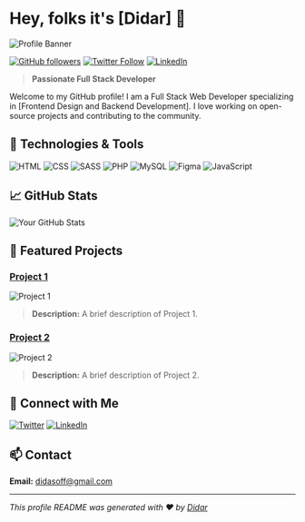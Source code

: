 # Hey, folks it's [Didar] 👋

![Profile Banner](https://source.unsplash.com/random/800x200?coding) <!-- Replace with your profile banner URL -->

[![GitHub followers](https://img.shields.io/github/followers/didasoff?label=Follow&style=social)](https://github.com/didasoff)
[![Twitter Follow](https://img.shields.io/twitter/follow/didasoff?style=social)](https://twitter.com/didasoff)
[![LinkedIn](https://img.shields.io/badge/LinkedIn-Connect-blue)](https://linkedin.com/in/didasoff)

> **Passionate Full Stack Developer**

Welcome to my GitHub profile! I am a Full Stack Web Developer specializing in [Frontend Design and Backend Development]. I love working on open-source projects and contributing to the community.

## 🚀 Technologies & Tools

![HTML](https://img.shields.io/badge/HTML5-E34F26?style=for-the-badge&logo=html5&logoColor=white)
![CSS](https://img.shields.io/badge/CSS3-1572B6?style=for-the-badge&logo=css3&logoColor=white)
![SASS](https://img.shields.io/badge/SASS-CC6699?style=for-the-badge&logo=sass&logoColor=white)
![PHP](https://img.shields.io/badge/PHP-777BB4?style=for-the-badge&logo=php&logoColor=white)
![MySQL](https://img.shields.io/badge/MySQL-4479A1?style=for-the-badge&logo=mysql&logoColor=white)
![Figma](https://img.shields.io/badge/Figma-F24E1E?style=for-the-badge&logo=figma&logoColor=white)
![JavaScript](https://img.shields.io/badge/JavaScript-F7DF1E?style=for-the-badge&logo=javascript&logoColor=black)

## 📈 GitHub Stats

![Your GitHub Stats](https://github-readme-stats.vercel.app/api?username=didasoff&show_icons=true&hide_border=true&theme=radical)

## 💼 Featured Projects

### [Project 1](https://github.com/yourusername/project1)
![Project 1](https://via.placeholder.com/300x200) <!-- Replace with your project's image URL -->
> **Description:** A brief description of Project 1.

### [Project 2](https://github.com/yourusername/project2)
![Project 2](https://via.placeholder.com/300x200) <!-- Replace with your project's image URL -->
> **Description:** A brief description of Project 2.

## 🤝 Connect with Me

[![Twitter](https://img.shields.io/badge/Twitter-Follow-blue?style=for-the-badge&logo=twitter)](https://twitter.com/didasoff)
[![LinkedIn](https://img.shields.io/badge/LinkedIn-Connect-blue?style=for-the-badge&logo=linkedin)](https://linkedin.com/in/didasoff)

## 📫 Contact

**Email:** [didasoff@gmail.com](mailto:didasoff@gmail.com)

---

*This profile README was generated with ❤️ by [Didar](https://github.com/didasoff)*
